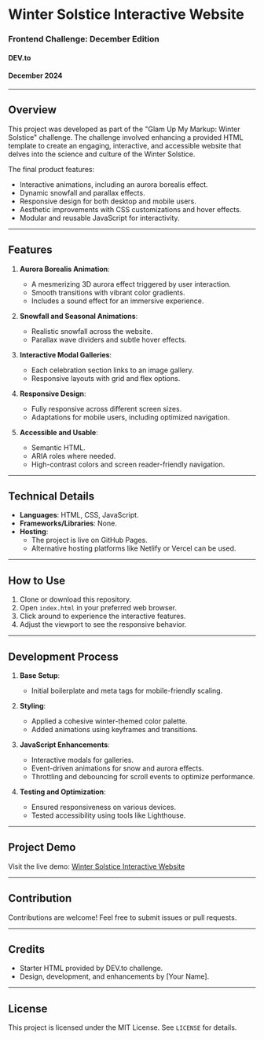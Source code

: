 # Winter Solstice Interactive Website

### **Frontend Challenge: December Edition**

#### DEV.to
#### December 2024

---

## **Overview**
This project was developed as part of the "Glam Up My Markup: Winter Solstice" challenge. The challenge involved enhancing a provided HTML template to create an engaging, interactive, and accessible website that delves into the science and culture of the Winter Solstice.

The final product features:
- Interactive animations, including an aurora borealis effect.
- Dynamic snowfall and parallax effects.
- Responsive design for both desktop and mobile users.
- Aesthetic improvements with CSS customizations and hover effects.
- Modular and reusable JavaScript for interactivity.

---

## **Features**
1. **Aurora Borealis Animation**:
   - A mesmerizing 3D aurora effect triggered by user interaction.
   - Smooth transitions with vibrant color gradients.
   - Includes a sound effect for an immersive experience.

2. **Snowfall and Seasonal Animations**:
   - Realistic snowfall across the website.
   - Parallax wave dividers and subtle hover effects.

3. **Interactive Modal Galleries**:
   - Each celebration section links to an image gallery.
   - Responsive layouts with grid and flex options.

4. **Responsive Design**:
   - Fully responsive across different screen sizes.
   - Adaptations for mobile users, including optimized navigation.

5. **Accessible and Usable**:
   - Semantic HTML.
   - ARIA roles where needed.
   - High-contrast colors and screen reader-friendly navigation.

---

## **Technical Details**
- **Languages**: HTML, CSS, JavaScript.
- **Frameworks/Libraries**: None.
- **Hosting**:
  - The project is live on GitHub Pages.
  - Alternative hosting platforms like Netlify or Vercel can be used.

---

## **How to Use**
1. Clone or download this repository.
2. Open `index.html` in your preferred web browser.
3. Click around to experience the interactive features.
4. Adjust the viewport to see the responsive behavior.

---

## **Development Process**
1. **Base Setup**:
   - Initial boilerplate and meta tags for mobile-friendly scaling.

2. **Styling**:
   - Applied a cohesive winter-themed color palette.
   - Added animations using keyframes and transitions.

3. **JavaScript Enhancements**:
   - Interactive modals for galleries.
   - Event-driven animations for snow and aurora effects.
   - Throttling and debouncing for scroll events to optimize performance.

4. **Testing and Optimization**:
   - Ensured responsiveness on various devices.
   - Tested accessibility using tools like Lighthouse.

---

## **Project Demo**
Visit the live demo: [Winter Solstice Interactive Website](#)

---


## **Contribution**
Contributions are welcome! Feel free to submit issues or pull requests.

---

## **Credits**
- Starter HTML provided by DEV.to challenge.
- Design, development, and enhancements by [Your Name].

---

## **License**
This project is licensed under the MIT License. See `LICENSE` for details.


